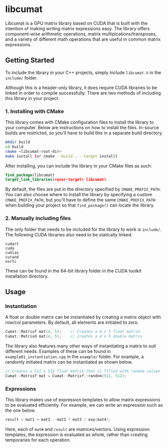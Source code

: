 # libcumat
Libcumat is a GPU matrix library based on CUDA that is built with the intention of making writing matrix expressions easy. The library offers component-wise arithmetic operations, matrix multiplcations/transposes, and a variety of different math operations that are useful in common matrix expressions.

## Getting Started
To include the library in your C++ projects, simply include `libcumat.h` in the `include/` folder.

Although this is a header-only library, it does require CUDA libraries to be linked in order to compile successfully. There are two methods of including this library in your project.

### 1. Installing with CMake
This library comes with CMake configuration files to install the library to your computer. Below are instructions on how to install the files. In-source builds are restricted, so you'll have to build this in a separate build directory.

```sh
mkdir build
cd build
cmake <libcumat-root-dir>
make install (or cmake --build . --target install)
```

After installing, you can include the library in your CMake files as such:

```cmake
find_package(libcumat)
target_link_libraries(<your-target> libcumat)
```

By default, the files are put in the directory specified by `CMAKE_PREFIX_PATH`. You can also choose where to install the library by specifying a custom   `CMAKE_PREFIX_PATH`, but you'll have to define the same `CMAKE_PREFIX_PATH` when building your project so that `find_package()` can locate the library.


### 2. Manually including files
The only folder that needs to be included for the library to work is `include/`. The following CUDA libraries also need to be statically linked:

```
cudart
cuda
cublas
curand
nvrtc
```

These can be found in the 64-bit library folder in the CUDA toolkit installation directory.

## Usage
### Instantiation
A float or double matrix can be instantiated by creating a matrix object with row/col parameters. By default, all elements are initiated to zero.
```cpp
Cumat::Matrixf mat(4, 5);    // Creates a 4 x 5 float matrix
Cumat::Matrixd mat(4, 5);    // Creates a 4 x 5 double matrix
```
The library also features many other ways of instantiating a matrix to suit different needs. Examples of these can be found in `example01_instantiation.cpp` in the `example/` folder. For example, a randomly initiated matrix can be instantiated as shown below.
```cpp
// Creates a 512 x 512 float matrix that is filled with random values
Cumat::Matrixf mat = Cumat::Matrixf::random(512, 512);
```
### Expressions
This library makes use of expression templates to allow matrix expressions to be evaluated efficiently. For example, we can write an expression such as the one below.
```cpp
result = mat1 + mat2 - mat3 * mat3 / exp(mat4);
```
Here, each of ```mat#``` and ```result``` are matrices/vectors. Using expression templates, the expression is evaluated as whole, rather than creating temporaries for each operation.
